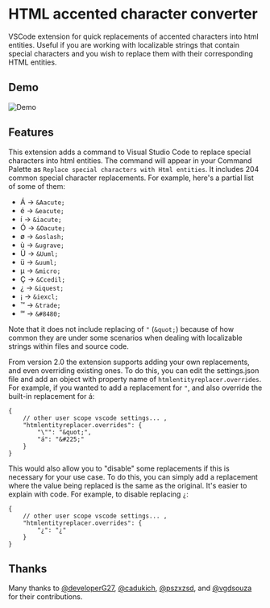# HTML accented character converter

VSCode extension for quick replacements of accented characters into html entities. Useful if you are working with localizable strings that contain special characters
and you wish to replace them with their corresponding HTML entities.

## Demo

![Demo](https://github.com/enriquein/htmlentity-replacer/raw/master/demo.gif)

## Features

This extension adds a command to Visual Studio Code to replace special characters into html entities. The command will appear in your Command Palette as `Replace special characters with Html entities`. It includes 204 common special character replacements. For example, here's a partial list of some of them:

- &Aacute; -> `&Aacute;`
- &eacute; -> `&eacute;`
- &iacute; -> `&iacute;`
- &Oacute; -> `&Oacute;`
- &oslash; -> `&oslash;`
- &ugrave; -> `&ugrave;`
- &Uuml; -> `&Uuml;`
- &uuml; -> `&uuml;`
- &micro; -> `&micro;`
- &Ccedil; -> `&Ccedil;`
- &iquest; -> `&iquest;`
- &iexcl; -> `&iexcl;`
- &trade; -> `&trade;`
- &#8480; -> `&#8480;`

Note that it does not include replacing of `"` (`&quot;`) because of how common they are under some scenarios when dealing with localizable strings within files and source code.

From version 2.0 the extension supports adding your own replacements, and even overriding existing ones. To do this, you can edit the settings.json file and add an
object with property name of `htmlentityreplacer.overrides`. For example, if you wanted to add a replacement for `"`, and also override the built-in replacement for &aacute;:


```
{
    // other user scope vscode settings... ,
    "htmlentityreplacer.overrides": {
        "\"": "&quot;",
        "á": "&#225;"
    }
}
```
This would also allow you to "disable" some replacements if this is necessary for your use case. To do this, you can simply add a replacement where the value being replaced is the same as the original. It's easier to explain with code. For example, to disable replacing `¿`:


```
{
    // other user scope vscode settings... ,
    "htmlentityreplacer.overrides": {
        "¿": "¿"
    }
}
```

## Thanks

Many thanks to [@developerG27](https://github.com/developerG27), [@cadukich](https://github.com/cadukich), [@pszxzsd](https://github.com/pszxzsd), and [@vgdsouza](https://github.com/vgdsouza) for their contributions.